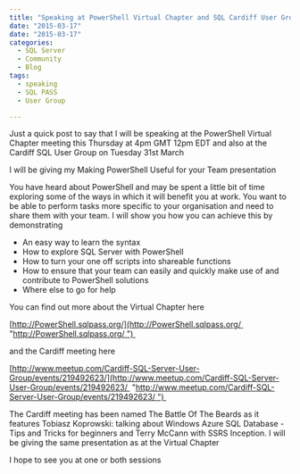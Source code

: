 ```yaml
---
title: "Speaking at PowerShell Virtual Chapter and SQL Cardiff User Group this month"
date: "2015-03-17"
date: "2015-03-17" 
categories: 
  - SQL Server
  - Community
  - Blog
tags: 
  - speaking
  - SQL PASS
  - User Group

---
```


Just a quick post to say that I will be speaking at the PowerShell Virtual Chapter meeting this Thursday at 4pm GMT 12pm EDT and also at the Cardiff SQL User Group on Tuesday 31st March

I will be giving my Making PowerShell Useful for your Team presentation

You have heard about PowerShell and may be spent a little bit of time exploring some of the ways in which it will benefit you at work. You want to be able to perform tasks more specific to your organisation and need to share them with your team. I will show you how you can achieve this by demonstrating

- An easy way to learn the syntax
- How to explore SQL Server with PowerShell
- How to turn your one off scripts into shareable functions
- How to ensure that your team can easily and quickly make use of and contribute to PowerShell solutions
- Where else to go for help

You can find out more about the Virtual Chapter here

[http://PowerShell.sqlpass.org/](http://PowerShell.sqlpass.org/  "http://PowerShell.sqlpass.org/ ") 

and the Cardiff meeting here

[http://www.meetup.com/Cardiff-SQL-Server-User-Group/events/219492623/](http://www.meetup.com/Cardiff-SQL-Server-User-Group/events/219492623/  "http://www.meetup.com/Cardiff-SQL-Server-User-Group/events/219492623/ ") 

The Cardiff meeting has been named The Battle Of The Beards as it features Tobiasz Koprowski: talking about Windows Azure SQL Database - Tips and Tricks for beginners and Terry McCann with SSRS Inception. I will be giving the same presentation as at the Virtual Chapter

I hope to see you at one or both sessions
